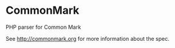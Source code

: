 CommonMark
================

PHP parser for Common Mark

See <http://commonmark.org> for more information about the spec.

